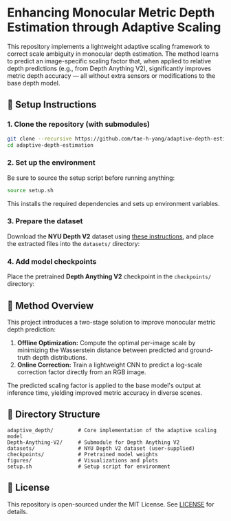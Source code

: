 # Enhancing Monocular Metric Depth Estimation through Adaptive Scaling

This repository implements a lightweight adaptive scaling framework to correct scale ambiguity in monocular depth estimation. The method learns to predict an image-specific scaling factor that, when applied to relative depth predictions (e.g., from Depth Anything V2), significantly improves metric depth accuracy — all without extra sensors or modifications to the base depth model.

## 🔧 Setup Instructions

### 1. Clone the repository (with submodules)
```bash
git clone --recursive https://github.com/tae-h-yang/adaptive-depth-estimation.git
cd adaptive-depth-estimation
```

### 2. Set up the environment
Be sure to source the setup script before running anything:
```bash
source setup.sh
```

This installs the required dependencies and sets up environment variables.

### 3. Prepare the dataset
Download the **NYU Depth V2** dataset using [these instructions](https://github.com/wl-zhao/VPD/blob/main/depth/README.md), and place the extracted files into the `datasets/` directory:

### 4. Add model checkpoints
Place the pretrained **Depth Anything V2** checkpoint in the `checkpoints/` directory:

## 🧠 Method Overview

This project introduces a two-stage solution to improve monocular metric depth prediction:

1. **Offline Optimization:** Compute the optimal per-image scale by minimizing the Wasserstein distance between predicted and ground-truth depth distributions.
2. **Online Correction:** Train a lightweight CNN to predict a log-scale correction factor directly from an RGB image.

The predicted scaling factor is applied to the base model's output at inference time, yielding improved metric accuracy in diverse scenes.

## 📂 Directory Structure

```
adaptive_depth/        # Core implementation of the adaptive scaling model
Depth-Anything-V2/     # Submodule for Depth Anything V2
datasets/              # NYU Depth V2 dataset (user-supplied)
checkpoints/           # Pretrained model weights
figures/               # Visualizations and plots
setup.sh               # Setup script for environment
```

## 📜 License

This repository is open-sourced under the MIT License. See [LICENSE](LICENSE) for details.

